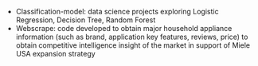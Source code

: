 - Classification-model: data science projects exploring Logistic Regression, Decision Tree, Random Forest
- Webscrape: code developed to obtain major household appliance information (such as brand, application key features, reviews, price) to obtain competitive intelligence insight of the market in support of Miele USA expansion strategy
